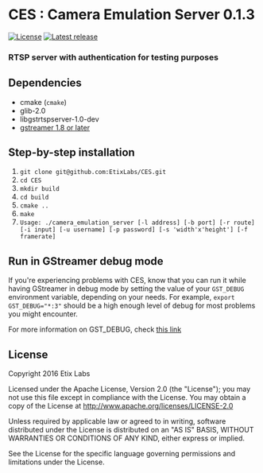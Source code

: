 # CES : Camera Emulation Server 0.1.3

[![License](https://img.shields.io/badge/license-Apache-blue.svg)](#license)
[![Latest release](https://img.shields.io/badge/release-0.1.3-green.svg)](https://github.com/EtixLabs/CES/releases/latest)

### RTSP server with authentication for testing purposes

## Dependencies

* cmake (`cmake`)
* glib-2.0
* libgstrtspserver-1.0-dev
* [gstreamer 1.8 or later](https://github.com/GStreamer/gstreamer)

## Step-by-step installation
1. `git clone git@github.com:EtixLabs/CES.git`
2. `cd CES`
3. `mkdir build`
4. `cd build`
5. `cmake ..`
6. `make`
7. `Usage: ./camera_emulation_server [-l address] [-b port] [-r route] [-i input] [-u username] [-p password] [-s 'width'x'height'] [-f framerate]`

## Run in GStreamer debug mode

If you're experiencing problems with CES, know that you can run it while having GStreamer in debug mode by setting the value of your `GST_DEBUG` environment variable, depending on your needs. For example, `export GST_DEBUG="*:3"` should be a high enough level of debug for most problems you might encounter.

For more information on GST_DEBUG, check [this link](https://gstreamer.freedesktop.org/data/doc/gstreamer/head/gstreamer/html/gst-running.html)

## License

Copyright 2016 Etix Labs

Licensed under the Apache License, Version 2.0 (the "License");
you may not use this file except in compliance with the License.
You may obtain a copy of the License at http://www.apache.org/licenses/LICENSE-2.0

Unless required by applicable law or agreed to in writing, software distributed under the License is distributed on an "AS IS" BASIS, WITHOUT WARRANTIES OR CONDITIONS OF ANY KIND, either express or implied.

See the License for the specific language governing permissions and limitations under the License.
